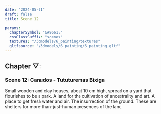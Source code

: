 ```yaml
---
date: "2024-05-01"
draft: false
title: Scene 12

params:
  chapterSymbol: "&#9661;"
  cssClassSuffix: "scenes"
  textures: "/3dmodels/6_painting/textures"
  gltfsource: "/3dmodels/6_painting/6_painting.gltf"
---
```

<h2 class="green">Chapter &#9661;:</h2>
<h3 class="green">Scene 12: Canudos - Tututuremas  Bixiga</h3>
<canvas id="c"></canvas>
<p>Small wooden and clay houses, about 10 cm high, spread on a yard that flourishes to be a park. A land for the cultivation of ancestrality and art. A place to get fresh water and air. The insurrection of the ground. These are shelters for more-than-just-human presences of the land.</p>
